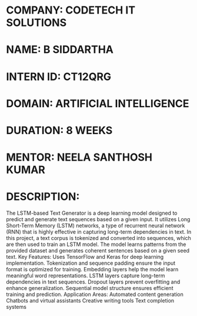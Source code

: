# COMPANY: CODETECH IT SOLUTIONS

# NAME: B SIDDARTHA

# INTERN ID: CT12QRG

# DOMAIN: ARTIFICIAL INTELLIGENCE

# DURATION: 8 WEEKS

# MENTOR: NEELA SANTHOSH KUMAR

# DESCRIPTION:
The LSTM-based Text Generator is a deep learning model designed to predict and generate text sequences based on a given input. It utilizes Long Short-Term Memory (LSTM) networks, a type of recurrent neural network (RNN) that is highly effective in capturing long-term dependencies in text.
In this project, a text corpus is tokenized and converted into sequences, which are then used to train an LSTM model. The model learns patterns from the provided dataset and generates coherent sentences based on a given seed text.
Key Features:
Uses TensorFlow and Keras for deep learning implementation.
Tokenization and sequence padding ensure the input format is optimized for training.
Embedding layers help the model learn meaningful word representations.
LSTM layers capture long-term dependencies in text sequences.
Dropout layers prevent overfitting and enhance generalization.
Sequential model structure ensures efficient training and prediction.
Application Areas:
Automated content generation
Chatbots and virtual assistants
Creative writing tools
Text completion systems
